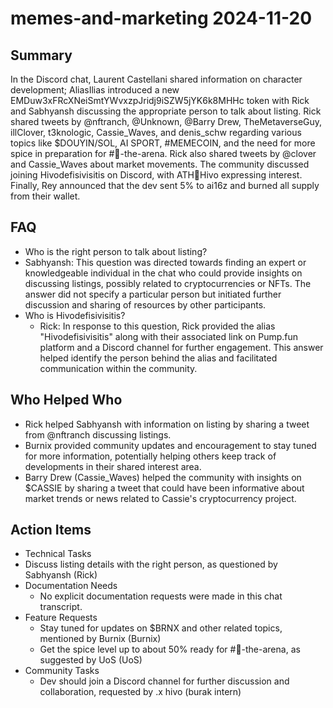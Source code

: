 # memes-and-marketing 2024-11-20

## Summary

In the Discord chat, Laurent Castellani shared information on character development; AliasIlias introduced a new
EMDuw3xFRcXNeiSmtYWvxzpJridj9iSZW5jYK6k8MHHc token with Rick and Sabhyansh discussing the appropriate person to talk
about listing. Rick shared tweets by @nftranch, @Unknown, @Barry Drew, TheMetaverseGuy, illClover, t3knologic,
Cassie_Waves, and denis_schw regarding various topics like $DOUYIN/SOL, AI SPORT, #MEMECOIN, and the need for more spice
in preparation for #🤖-the-arena. Rick also shared tweets by @clover and Cassie_Waves about market movements. The
community discussed joining Hivodefisivisitis on Discord, with ATH🥭Hivo expressing interest. Finally, Rey announced that
the dev sent 5% to ai16z and burned all supply from their wallet.

## FAQ

- Who is the right person to talk about listing?
- Sabhyansh: This question was directed towards finding an expert or knowledgeable individual in the chat who could
  provide insights on discussing listings, possibly related to cryptocurrencies or NFTs. The answer did not specify a
  particular person but initiated further discussion and sharing of resources by other participants.
- Who is Hivodefisivisitis?
    - Rick: In response to this question, Rick provided the alias "Hivodefisivisitis" along with their associated link
      on Pump.fun platform and a Discord channel for further engagement. This answer helped identify the person behind
      the alias and facilitated communication within the community.

## Who Helped Who

- Rick helped Sabhyansh with information on listing by sharing a tweet from @nftranch discussing listings.
- Burnix provided community updates and encouragement to stay tuned for more information, potentially helping others keep track of developments in their shared interest area.
- Barry Drew (Cassie_Waves) helped the community with insights on $CASSIE by sharing a tweet that could have been informative about market trends or news related to Cassie's cryptocurrency project.

## Action Items

- Technical Tasks
- Discuss listing details with the right person, as questioned by Sabhyansh (Rick)
- Documentation Needs
    - No explicit documentation requests were made in this chat transcript.
- Feature Requests
    - Stay tuned for updates on $BRNX and other related topics, mentioned by Burnix (Burnix)
    - Get the spice level up to about 50% ready for #🤖-the-arena, as suggested by UoS (UoS)
- Community Tasks
    - Dev should join a Discord channel for further discussion and collaboration, requested by .x hivo (burak intern)
